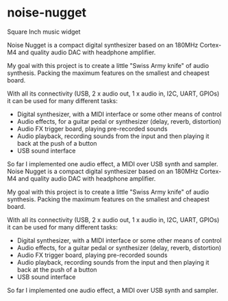 # noise-nugget
Square Inch music widget

Noise Nugget is a compact digital synthesizer based on an 180MHz Cortex-M4 and
quality audio DAC with headphone amplifier.

My goal with this project is to create a little "Swiss Army knife" of audio
synthesis. Packing the maximum features on the smallest and cheapest board.

With all its connectivity (USB, 2 x audio out, 1 x audio in, I2C, UART, GPIOs)
it can be used for many different tasks:
 - Digital synthesizer, with a MIDI interface or some other means of control
 - Audio effects, for a guitar pedal or synthesizer (delay, reverb, distortion)
 - Audio FX trigger board, playing pre-recorded sounds
 - Audio playback, recording sounds from the input and then playing it back at
   the push of a button
 - USB sound interface

So far I implemented one audio effect, a MIDI over USB synth and sampler. Noise
Nugget is a compact digital synthesizer based on an 180MHz Cortex-M4 and
quality audio DAC with headphone amplifier.

My goal with this project is to create a little "Swiss Army knife" of audio
synthesis. Packing the maximum features on the smallest and cheapest board.

With all its connectivity (USB, 2 x audio out, 1 x audio in, I2C, UART, GPIOs)
it can be used for many different tasks:
- Digital synthesizer, with a MIDI interface or some other means of control
- Audio effects, for a guitar pedal or synthesizer (delay, reverb, distortion)
- Audio FX trigger board, playing pre-recorded sounds
- Audio playback, recording sounds from the input and then playing it back at
  the push of a button
- USB sound interface

So far I implemented one audio effect, a MIDI over USB synth and sampler.
